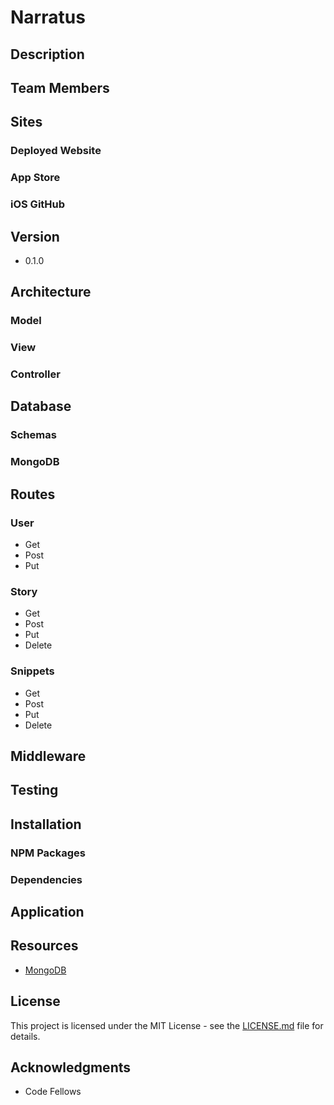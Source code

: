 # Narratus

## Description
## Team Members

## Sites
### Deployed Website
### App Store
### iOS GitHub

## Version
* 0.1.0

## Architecture
### Model
### View
### Controller

## Database
### Schemas
### MongoDB

## Routes
### User
* Get
* Post
* Put
### Story
* Get
* Post
* Put
* Delete
### Snippets
* Get
* Post
* Put
* Delete

## Middleware

## Testing
## Installation
### NPM Packages
### Dependencies
## Application
## Resources
* [MongoDB](https://docs.mongodb.com)

## License

This project is licensed under the MIT License - see the [LICENSE.md](https://github.com/TheLiterati/Narratus-JS/blob/master/LICENSE) file for details.

## Acknowledgments
* Code Fellows
